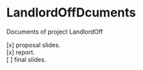 # LandlordOffDcuments
Documents of project LandlordOff

[x] proposal slides.  
[x] report.  
[ ] final slides.  
